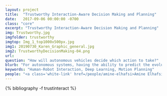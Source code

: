 ```yaml
---
layout: project
title:  "Trustworthy Interaction-Aware Decision Making and Planning"
date:   2017-09-06 00:00:00 -0700
class: "core"
excerpt: "Trustworthy Interaction-Aware Decision Making and Planning"
img: Trustworthy.jpg
imgfolder: trustworthy
imgtop: Img_1_top1000x500px.jpg
img1: 20190730_Karen_Graphic_general.jpg
img2: TrustworthyDecisionMaking-04.png
url: 
question: "How will autonomous vehicles decide which action to take?"
blurb: "For autonomous systems, having the ability to predict the evolution of their surroundings is essential for safe, reliable, and efficient operation. Prediction is especially important when the autonomous system must interact and “negotiate” with humans, whether it be in settings that are cooperative, adversarial, or anywhere in between. This line of research involves quantifying the relative likelihoods of multiple, possibly highly distinct futures for interactive scenarios, planning strategies such that the autonomous agent is cognizant of how the human may respond, developing models that are offer transparency into the autonomous agent’s decision making process, and designing safe human-in-the-loop testing methodologies to validate our models and planning algorithms."
keywords: "Human-Robot Interaction, Deep Learning, Motion Planning"
people: "<a class='white-link' href=/people/amine-elhafsi>Amine Elhafsi</a>, <a class='white-link' href=/people/boris-ivanovic>Boris Ivanovic</a>, <a class='white-link' href=/people/karen-leung>Karen Leung</a>"
---
```


<div class="project_bib">
{% bibliography -f trustinteract %}
</div>
